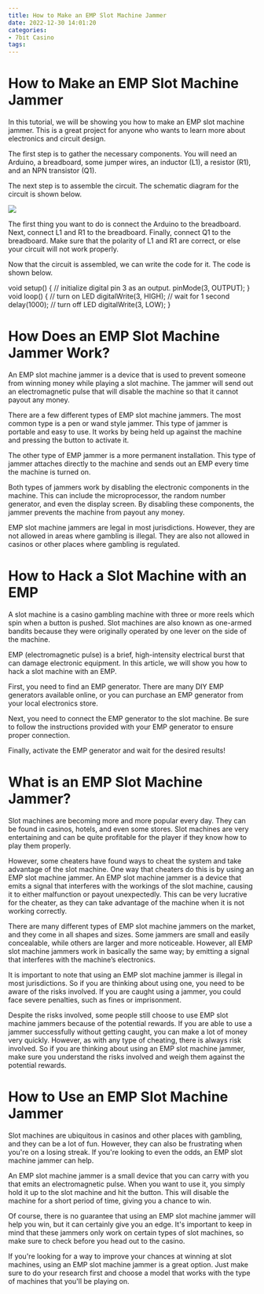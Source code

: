 ```yaml
---
title: How to Make an EMP Slot Machine Jammer
date: 2022-12-30 14:01:20
categories:
- 7bit Casino
tags:
---
```



#  How to Make an EMP Slot Machine Jammer

In this tutorial, we will be showing you how to make an EMP slot machine jammer. This is a great project for anyone who wants to learn more about electronics and circuit design.

The first step is to gather the necessary components. You will need an Arduino, a breadboard, some jumper wires, an inductor (L1), a resistor (R1), and an NPN transistor (Q1).

The next step is to assemble the circuit. The schematic diagram for the circuit is shown below.



[![](https://i.imgur.com/ziOtBj8.png)](https://i.imgur.com/ziOtBj8.png)

The first thing you want to do is connect the Arduino to the breadboard. Next, connect L1 and R1 to the breadboard. Finally, connect Q1 to the breadboard. Make sure that the polarity of L1 and R1 are correct, or else your circuit will not work properly.

Now that the circuit is assembled, we can write the code for it. The code is shown below.



void setup() { // initialize digital pin 3 as an output. pinMode(3, OUTPUT); } void loop() { // turn on LED digitalWrite(3, HIGH); // wait for 1 second delay(1000); // turn off LED digitalWrite(3, LOW); }

#  How Does an EMP Slot Machine Jammer Work? 

An EMP slot machine jammer is a device that is used to prevent someone from winning money while playing a slot machine. The jammer will send out an electromagnetic pulse that will disable the machine so that it cannot payout any money.

There are a few different types of EMP slot machine jammers. The most common type is a pen or wand style jammer. This type of jammer is portable and easy to use. It works by being held up against the machine and pressing the button to activate it.

The other type of EMP jammer is a more permanent installation. This type of jammer attaches directly to the machine and sends out an EMP every time the machine is turned on.

Both types of jammers work by disabling the electronic components in the machine. This can include the microprocessor, the random number generator, and even the display screen. By disabling these components, the jammer prevents the machine from payout any money.

EMP slot machine jammers are legal in most jurisdictions. However, they are not allowed in areas where gambling is illegal. They are also not allowed in casinos or other places where gambling is regulated.

#  How to Hack a Slot Machine with an EMP 

A slot machine is a casino gambling machine with three or more reels which spin when a button is pushed. Slot machines are also known as one-armed bandits because they were originally operated by one lever on the side of the machine.

 EMP (electromagnetic pulse) is a brief, high-intensity electrical burst that can damage electronic equipment. In this article, we will show you how to hack a slot machine with an EMP.

First, you need to find an EMP generator. There are many DIY EMP generators available online, or you can purchase an EMP generator from your local electronics store.

Next, you need to connect the EMP generator to the slot machine. Be sure to follow the instructions provided with your EMP generator to ensure proper connection.

Finally, activate the EMP generator and wait for the desired results!

#  What is an EMP Slot Machine Jammer? 

Slot machines are becoming more and more popular every day. They can be found in casinos, hotels, and even some stores. Slot machines are very entertaining and can be quite profitable for the player if they know how to play them properly. 

However, some cheaters have found ways to cheat the system and take advantage of the slot machine. One way that cheaters do this is by using an EMP slot machine jammer. An EMP slot machine jammer is a device that emits a signal that interferes with the workings of the slot machine, causing it to either malfunction or payout unexpectedly. This can be very lucrative for the cheater, as they can take advantage of the machine when it is not working correctly. 

There are many different types of EMP slot machine jammers on the market, and they come in all shapes and sizes. Some jammers are small and easily concealable, while others are larger and more noticeable. However, all EMP slot machine jammers work in basically the same way; by emitting a signal that interferes with the machine’s electronics. 

It is important to note that using an EMP slot machine jammer is illegal in most jurisdictions. So if you are thinking about using one, you need to be aware of the risks involved. If you are caught using a jammer, you could face severe penalties, such as fines or imprisonment. 

Despite the risks involved, some people still choose to use EMP slot machine jammers because of the potential rewards. If you are able to use a jammer successfully without getting caught, you can make a lot of money very quickly. However, as with any type of cheating, there is always risk involved. So if you are thinking about using an EMP slot machine jammer, make sure you understand the risks involved and weigh them against the potential rewards.

#  How to Use an EMP Slot Machine Jammer

Slot machines are ubiquitous in casinos and other places with gambling, and they can be a lot of fun. However, they can also be frustrating when you're on a losing streak. If you're looking to even the odds, an EMP slot machine jammer can help.

An EMP slot machine jammer is a small device that you can carry with you that emits an electromagnetic pulse. When you want to use it, you simply hold it up to the slot machine and hit the button. This will disable the machine for a short period of time, giving you a chance to win.

Of course, there is no guarantee that using an EMP slot machine jammer will help you win, but it can certainly give you an edge. It's important to keep in mind that these jammers only work on certain types of slot machines, so make sure to check before you head out to the casino.

If you're looking for a way to improve your chances at winning at slot machines, using an EMP slot machine jammer is a great option. Just make sure to do your research first and choose a model that works with the type of machines that you'll be playing on.